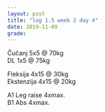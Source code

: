 ```yaml
---
layout: post
title: "log 1.5 week 2 day 4"
date: 2019-11-09
grade:
---
```


Čučanj 5x5 @ 70kg     
DL 1x5 @ 75kg      

Fleksija 4x15 @ 30kg    
Ekstenzija 4x15 @ 20kg    

A1 Leg raise 4xmax.   
B1 Abs 4xmax.   

